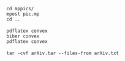 `cd mppics/`<br/>
`mpost pic.mp`<br/>
`cd ..`<br/>
<br/>
`pdflatex convex`<br/>
`biber convex`<br/>
`pdflatex convex`<br/>
<br/>
`tar -cvf arXiv.tar --files-from arXiv.txt`<br/>
